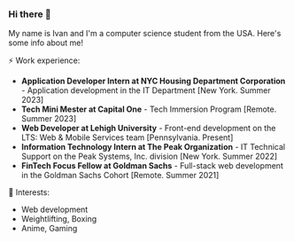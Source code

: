 ### Hi there 👋

My name is Ivan and I'm a computer science student from the USA. Here's some info about me!

⚡ Work experience:
- **Application Developer Intern at NYC Housing Department Corporation** - Application development in the IT Department [New York. Summer 2023]
- **Tech Mini Mester at Capital One** - Tech Immersion Program [Remote. Summer 2023]
- **Web Developer at Lehigh University** - Front-end development on the LTS: Web & Mobile Services team [Pennsylvania. Present]
- **Information Technology Intern at The Peak Organization** - IT Technical Support on the Peak Systems, Inc. division [New York. Summer 2022]
- **FinTech Focus Fellow at Goldman Sachs** - Full-stack web development in the Goldman Sachs Cohort [Remote. Summer 2021]

🌱 Interests:
- Web development
- Weightlifting, Boxing
- Anime, Gaming



